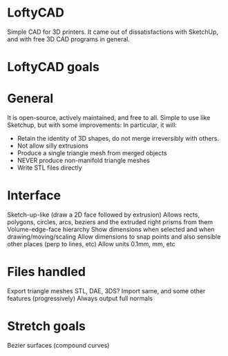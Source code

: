 # LoftyCAD
Simple CAD for 3D printers. It came out of dissatisfactions with SketchUp, and with free 3D CAD programs in general.

# LoftyCAD goals
# General
It is open-source, actively maintained, and free to all.
Simple to use like Sketchup, but with some improvements:
In particular, it will:
- Retain the identity of 3D shapes, do not merge irreversibly with others.
- Not allow silly extrusions
- Produce a single triangle mesh from merged objects
- NEVER produce non-manifold triangle meshes
- Write STL files directly

# Interface
Sketch-up-like (draw a 2D face followed by extrusion)
Allows rects, polygons, circles, arcs, beziers and the extruded right prisms from them
Volume-edge-face hierarchy
Show dimensions when selected and when drawing/moving/scaling
Allow dimensions to snap points and also sensible other places (perp to lines, etc)
Allow units 0.1mm, mm, etc

# Files handled
Export triangle meshes STL, DAE, 3DS?
Import same, and some other features (progressively)
Always output full normals

# Stretch goals
Bezier surfaces (compound curves)

